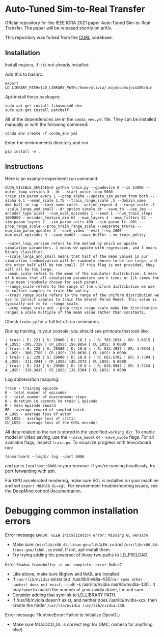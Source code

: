 # Auto-Tuned Sim-to-Real Transfer

Offcial repository for the IEEE ICRA 2021 paper Auto-Tuned Sim-to-Real Transfer. The paper will be released shortly on arXiv.

This repository was forked from the [CURL](https://mishalaskin.github.io/curl/) codebase.

## Installation 

Install mujoco, if it is not already installed.

Add this to bashrc:
```
export LD_LIBRARY_PATH=$LD_LIBRARY_PATH:/home/olivia/.mujoco/mujoco200/bin
```
Apt-install these packages:
```
sudo apt-get install libosmesa6-dev
sudo apt-get install patchelf
```

All of the dependencies are in the `conda_env.yml` file. They can be installed manually or with the following command:

```
conda env create -f conda_env.yml
```

Enter the environments directory and run
```
pip install -e .
```


## Instructions
Here is an example experiment run command. 
```
CUDA_VISIBLE_DEVICES=0 python train.py --gpudevice 0 --id S3000 --outer_loop_version 3 --dr --start_outer_loop 5000 --train_sim_param_every 1 --prop_alpha --update_sim_param_from both --alpha 0.1 --mean_scale 1.75 --train_range_scale .5 --domain_name dmc_ball_in_cup --task_name catch --action_repeat 4 --range_scale .5 --scale_large_and_small --dr_option simple_dr --save_tb --use_img --encoder_type pixel --num_eval_episodes 1 --seed 1 --num_train_steps 1000000 --encoder_feature_dim 64 --num_layers 4 --num_filters 32 --sim_param_layers 2 --sim_param_units 400 --sim_param_lr .001 --prop_range_scale --prop_train_range_scale --separate_trunks --num_sim_param_updates 3 --save_video --eval_freq 2000 --num_eval_episodes 3 --save_model --save_buffer --no_train_policy
```
```
--outer_loop_version refers to the method by which we update simulation parameters. 1 means we update with regression, and 3 means binary classifier.
--scale_large_and_small means that half of the mean values in our simulation randomization will be randomly chosen to be too large, and the other half will be too small. If this flag is not provided, they will all be too large.
--mean_scale refers to the mean of the simulator distribution. A mean of k means that all simulation parameters are k times or 1/k times the true mean (randomly chosen for each param).
--range_scale refers to the range of the uniform distribution we use to collect samples to train the policy.
--train_range_scale refers to the range of the uniform distribution we use to collect samples to train the Search Param Model. This value is typically set >= to --range_scale.
--prop_range_scale and --prop_train_range_scale make the distribution ranges a scale multiple of the mean value rather than constants.
```

Check `train.py` for a full list of run commands.

During training, in your console, you should see printouts that look like:

```
| train | E: 221 | S: 28000 | D: 18.1 s | R: 785.2634 | BR: 3.8815 | A_LOSS: -305.7328 | CR_LOSS: 190.9854 | CU_LOSS: 0.0000
| train | E: 225 | S: 28500 | D: 18.6 s | R: 832.4937 | BR: 3.9644 | A_LOSS: -308.7789 | CR_LOSS: 126.0638 | CU_LOSS: 0.0000
| train | E: 229 | S: 29000 | D: 18.8 s | R: 683.6702 | BR: 3.7384 | A_LOSS: -311.3941 | CR_LOSS: 140.2573 | CU_LOSS: 0.0000
| train | E: 233 | S: 29500 | D: 19.6 s | R: 838.0947 | BR: 3.7254 | A_LOSS: -316.9415 | CR_LOSS: 136.5304 | CU_LOSS: 0.0000
```

Log abbreviation mapping:

```
train - training episode
E - total number of episodes 
S - total number of environment steps
D - duration in seconds to train 1 episode
R - mean episode reward
BR - average reward of sampled batch
A_LOSS - average loss of actor
CR_LOSS - average loss of critic
CU_LOSS - average loss of the CURL encoder
```

All data related to the run is stored in the specified `working_dir`. To enable model or video saving, use the `--save_model` or `--save_video` flags. For all available flags, inspect `train.py`. To visualize progress with tensorboard run:

```
tensorboard --logdir log --port 6006
```

and go to `localhost:6006` in your browser. If you're running headlessly, try port forwarding with ssh. 

For GPU accelerated rendering, make sure EGL is installed on your machine and set `export MUJOCO_GL=egl`. For environment troubleshooting issues, see the DeepMind control documentation.


# Debugging common installation errors
Error message `ERROR: GLEW initalization error: Missing GL version`
- Make sure `/usr/lib/x86_64-linux-gnu/libGLEW.so` and `/usr/lib/x86_64-linux-gnu/libGL.so` exist.  If not, apt-install them.
- Try trying adding the powerset of those two paths to LD_PRELOAD.

Error `Shadow framebuffer is not complete, error 0x8cd7`
- Like above, make sure libglew and libGL are installed.
- If `/usr/lib/nvidia` exists but '/usr/lib/nvidia-430/` (or some other number) does not exist, run `ln -s /usr/lib/nvidia /usr/lib/nvidia-430`.  It may have to match the number of your nvidia driver, I'm not sure.
- Consider adding that symlink to LD_LIBRARY PATH.
- If /usr/lib/nvidia doesn't exist, and neither does /usr/lib/nvidia-xxx, then create the folder `/usr/lib/nvidia /usr/lib/nvidia-430`.

Error message `RuntimeError: Failed to initialize OpenGL: 
- Make sure MUJOCO_GL is correct (egl for DMC, osmesa for anything else).
